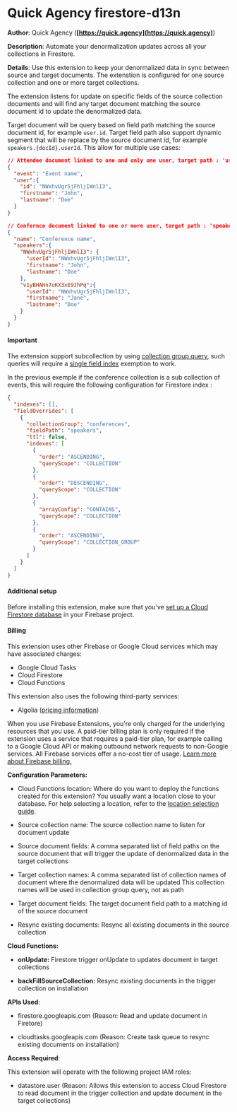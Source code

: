 # Quick Agency firestore-d13n

**Author**: Quick Agency (**[https://quick.agency](https://quick.agency)**)

**Description**: Automate your denormalization updates across all your collections in Firestore.



**Details**: Use this extension to keep your denormalized data in sync between source and target documents. The extenstion is configured for one source collection and one or more target collections.

The extension listens for update on specific fields of the source collection documents and will find any target document matching the source document id to update the denormalized data.

Target document will be query based on field path matching the source document id, for example `user.id`. Target field path also support dynamic segment that will be replace by the source document id, for example `speakers.{docId}.userId`. This allow for multiple use cases:
```json
// Attendee document linked to one and only one user, target path : 'user.id'
{
  "event": "Event name",
  "user":{
    "id": "NWxhvUgr5jFhljIWnlI3",
    "firstname": "John",
    "lastname": "Doe"
  }
}

// Confernce document linked to one or more user, target path : 'speakers.{docId}.userId'
{
  "name": "Conference name",
  "speakers":{
    "NWxhvUgr5jFhljIWnlI3": {
      "userId": "NWxhvUgr5jFhljIWnlI3",
      "firstname": "John",
      "lastname": "Doe"
    },
    "v1yBHAHn7uKX3xE9JhPq":{
      "userId": "NWxhvUgr5jFhljIWnlI3",
      "firstname": "Jane",
      "lastname": "Doe"
    }
  }
}
```


#### Important

The extension support subcollection by using [collection group query](https://firebase.google.com/docs/firestore/query-data/queries#collection-group-query), such queries will require a [single field index](https://firebase.google.com/docs/firestore/query-data/index-overview#single-field_indexes) exemption to work.

In the previous exemple if the conference collection is a sub collection of events, this will require the following configuration for Firestore index : 
```json
{
  "indexes": [],
  "fieldOverrides": [
    {
      "collectionGroup": "conferences",
      "fieldPath": "speakers",
      "ttl": false,
      "indexes": [
        {
          "order": "ASCENDING",
          "queryScope": "COLLECTION"
        },
        {
          "order": "DESCENDING",
          "queryScope": "COLLECTION"
        },
        {
          "arrayConfig": "CONTAINS",
          "queryScope": "COLLECTION"
        },
        {
          "order": "ASCENDING",
          "queryScope": "COLLECTION_GROUP"
        }
      ]
    }
  ]
}
```

#### Additional setup

Before installing this extension, make sure that you've
[set up a Cloud Firestore database](https://firebase.google.com/docs/firestore/quickstart)
in your Firebase project.

#### Billing

This extension uses other Firebase or Google Cloud services which may have associated charges:

- Google Cloud Tasks
- Cloud Firestore
- Cloud Functions

This extension also uses the following third-party services:

- Algolia ([pricing information](https://www.algolia.com/pricing))

When you use Firebase Extensions, you're only charged for the underlying resources that you use. A paid-tier billing plan is only required if the extension uses a service that requires a paid-tier plan, for example calling to a Google Cloud API or making outbound network requests to non-Google services. All Firebase services offer a no-cost tier of usage.
[Learn more about Firebase billing.](https://firebase.google.com/pricing)



**Configuration Parameters:**

* Cloud Functions location: Where do you want to deploy the functions created for this extension? You usually want a location close to your database. For help selecting a location, refer to the [location selection guide](https://firebase.google.com/docs/functions/locations).

* Source collection name: The source collection name to listen for document update

* Source document fields: A comma separated list of field paths on the source document that will trigger the update of denormalized data in the target collections

* Target collection names: A comma separated list of collection names of document where the denormalized data will be updated This collection names will be used in collection group query, not as path

* Target document fields: The target document field path to a matching id of the source document

* Resync existing documents: Resync all existing documents in the source collection



**Cloud Functions:**

* **onUpdate:** Firestore trigger onUpdate to updates document in target collections

* **backFillSourceCollection:** Resync existing documents in the trigger collection on installation



**APIs Used**:

* firestore.googleapis.com (Reason: Read and update document in Firetore)

* cloudtasks.googleapis.com (Reason: Create task queue to resync existing documents on installation)



**Access Required**:



This extension will operate with the following project IAM roles:

* datastore.user (Reason: Allows this extension to access Cloud Firestore to read document in the trigger collection and update document in the target collections)
